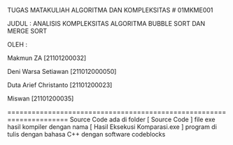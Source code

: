TUGAS MATAKULIAH ALGORITMA DAN KOMPLEKSITAS # 01MKME001

JUDUL : ANALISIS KOMPLEKSITAS ALGORITMA BUBBLE SORT DAN MERGE SORT

OLEH : 

Makmun ZA [21101200032]

Deni Warsa Setiawan [211012000050]

Duta Arief Christanto [21101200023]

Miswan [21101200035]

=====================================================================
Source Code ada di folder [ Source Code ]
file exe hasil kompiler dengan nama [ Hasil Eksekusi Komparasi.exe ]
program di tulis dengan bahasa C++ dengan software codeblocks
